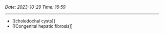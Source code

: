 *Date: 2023-10-29*
*Time: 16:59* 

---
- [[choledochal cysts]]
- [[Congenital hepatic fibrosis]]




